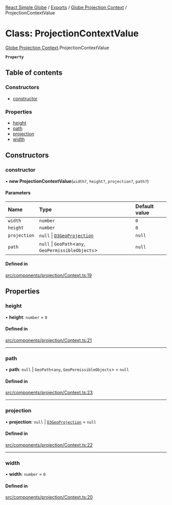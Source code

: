 [React Simple Globe](../README.md) / [Exports](../modules.md) / [Globe Projection Context](../modules/Globe_Projection_Context.md) / ProjectionContextValue

# Class: ProjectionContextValue

[Globe Projection Context](../modules/Globe_Projection_Context.md).ProjectionContextValue

**`Property`**

## Table of contents

### Constructors

- [constructor](Globe_Projection_Context.ProjectionContextValue.md#constructor)

### Properties

- [height](Globe_Projection_Context.ProjectionContextValue.md#height)
- [path](Globe_Projection_Context.ProjectionContextValue.md#path)
- [projection](Globe_Projection_Context.ProjectionContextValue.md#projection)
- [width](Globe_Projection_Context.ProjectionContextValue.md#width)

## Constructors

### constructor

• **new ProjectionContextValue**(`width?`, `height?`, `projection?`, `path?`)

#### Parameters

| Name | Type | Default value |
| :------ | :------ | :------ |
| `width` | `number` | `0` |
| `height` | `number` | `0` |
| `projection` | ``null`` \| [`D3GeoProjection`](../interfaces/Globe_Projection_Context.D3GeoProjection.md) | `null` |
| `path` | ``null`` \| `GeoPath`<`any`, `GeoPermissibleObjects`\> | `null` |

#### Defined in

[src/components/projection/Context.ts:19](https://github.com/Gaushao/d3-react-globe/blob/d269768/src/components/projection/Context.ts#L19)

## Properties

### height

• **height**: `number` = `0`

#### Defined in

[src/components/projection/Context.ts:21](https://github.com/Gaushao/d3-react-globe/blob/d269768/src/components/projection/Context.ts#L21)

___

### path

• **path**: ``null`` \| `GeoPath`<`any`, `GeoPermissibleObjects`\> = `null`

#### Defined in

[src/components/projection/Context.ts:23](https://github.com/Gaushao/d3-react-globe/blob/d269768/src/components/projection/Context.ts#L23)

___

### projection

• **projection**: ``null`` \| [`D3GeoProjection`](../interfaces/Globe_Projection_Context.D3GeoProjection.md) = `null`

#### Defined in

[src/components/projection/Context.ts:22](https://github.com/Gaushao/d3-react-globe/blob/d269768/src/components/projection/Context.ts#L22)

___

### width

• **width**: `number` = `0`

#### Defined in

[src/components/projection/Context.ts:20](https://github.com/Gaushao/d3-react-globe/blob/d269768/src/components/projection/Context.ts#L20)
